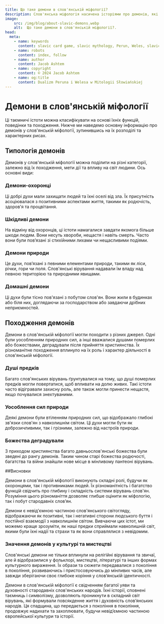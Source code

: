 ```yaml
---
title: Що таке демони в слов'янській міфології?
description: Слов'янська міфологія насичена історіями про демонів, які відігравали різноманітну роль у побуті та духовному житті давніх слов'ян.
image:
    src: /img/blog/about-slavic-demons.webp
    alt:  Що таке демони в слов'янській міфології?.
head:
  meta:
    - name: keywords
      content: slavic card game, slavic mythology, Perun, Weles, slavic gods
    - name: robots
      content: index, follow
    - name: author
      content: Jacob Ashtem
    - name: copyright
      content: © 2024 Jacob Ashtem
    - name: og:title
      content: Dualizm Peruna i Welesa w Mitologii Słowiańskiej
---
```


# Демони в слов'янській міфології

Ці таємничі істоти можна класифікувати на основі їхніх функцій, поведінки та походження. Нижче ми наведемо основну інформацію про демонів у слов'янській міфології, зупинившись на їх розподілі та характерних рисах.

## Типологія демонів

Демонів у слов'янській міфології можна поділити на різні категорії, залежно від їх походження, мети дії та впливу на світ людини. Ось основні види:

### Демони-охоронці

Ці добрі духи мали захищати людей та їхні оселі від зла. Їх присутність асоціювалася з позитивними аспектами життя, такими як родючість, здоров'я та процвітання.

### Шкідливі демони

На відміну від охоронців, ці істоти намагалися завдати якомога більше шкоди людям. Вони несуть хвороби, нещастя і навіть смерть. Часто вони були пов’язані зі стихійними лихами чи нещасливими подіями.

### Демони природи

Це духи, пов’язані з певними елементами природи, такими як ліси, річки, гори чи поля. Слов'янські вірування надавали їм владу над певною територією та природними явищами.

### Домашні демони

Ці духи були тісно пов'язані з побутом слов'ян. Вони жили в будинках або біля них, доглядаючи за господарством або завдаючи дрібних неприємностей.

## Походження демонів

Демони в слов'янській міфології могли походити з різних джерел. Одні були уособленням природних сил, а інші вважалися душами померлих або божествами, деградували після прийняття християнства. Їх різноманітне походження вплинуло на їх роль і характер діяльності в слов'янській міфології.

### Душі предків

Багато слов'янських вірувань ґрунтувалися на тому, що душі померлих предків могли повертатися, щоб впливати на долю живих. Такі істоти часто відігравали захисну роль, але також могли принести нещастя, якщо почувалися знехтуваними.

### Уособлення сил природи

Деякі демони були втіленням природних сил, що відображало глибокі зв'язки слов'ян з навколишнім світом. Ці духи могли бути як доброзичливими, так і грізними, залежно від настроїв природи.
### Божества деградували

З приходом християнства багато давньослов'янські божества були зведені до рангу демонів. Таким чином старі божества родючості, багатства та війни знайшли нове місце в мінливому пантеоні вірувань.

##Висновки

Демони в слов'янській міфології виконують складні ролі, будучи як охоронцями, так і противниками людей. Їх різноманітність і багатство функцій свідчить про глибину і складність системи вірувань слов'ян. Розуміння цього різноманіття дозволяє глибше оцінити як міфологію, так і побут стародавніх слов’ян.

Демони є невід'ємною частиною слов'янського світогляду, відображаючи як позитивні, так і негативні сторони людського буття і постійної взаємодії з навколишнім світом. Вивчаючи цих істот, ми можемо краще зрозуміти, як наші предки сприймали навколишній світ, якими були їхні надії та страхи та як вони справлялися з невідомим.

### Значення демонів у культурі та мистецтві

Слов'янські демони не тільки вплинули на релігійні вірування та звичаї, але й відобразилися у фольклорі, мистецтві, літературі та інших формах культурного вираження. Їх образи та сюжети передавалися з покоління в покоління, розвиваючись і пристосовуючись до мінливих часів, але завжди зберігаючи своє глибоке коріння у слов’янській ідентичності.

Демони в слов'янській міфології є свідченням багатої уяви та духовності стародавніх слов'янських народів. Їхні історії, сповнені таємниць і символізму, дозволяють проникнути в складний світ вірувань, які формували повсякденне життя і духовність слов’янських народів. Ця спадщина, що передається з покоління в покоління, продовжує надихати та захоплювати, будучи невід’ємною частиною європейської культури та історії.